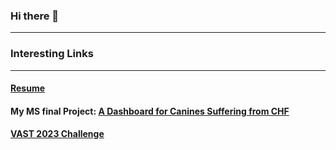 ### Hi there 👋

<!--
**dewonlupin/dewonlupin** is a ✨ _special_ ✨ repository because its `README.md` (this file) appears on your GitHub profile.

Here are some ideas to get you started:

- 🔭 I’m a recent graduate 
- 💬 Ask me about Computer Science
- 📫 How to reach me: sarthakbhatt@gmail.com
- 😄 Pronouns: He/Him

-->
---
### Interesting Links
---
#### [Resume](https://github.com/dewonlupin/Resume/blob/main/SB.pdf)
#### My MS final Project: [A Dashboard for Canines Suffering from CHF](https://github.com/dewonlupin/MSProject-Final)
#### [VAST 2023 Challenge](https://github.com/dewonlupin/CSc173-Project)
